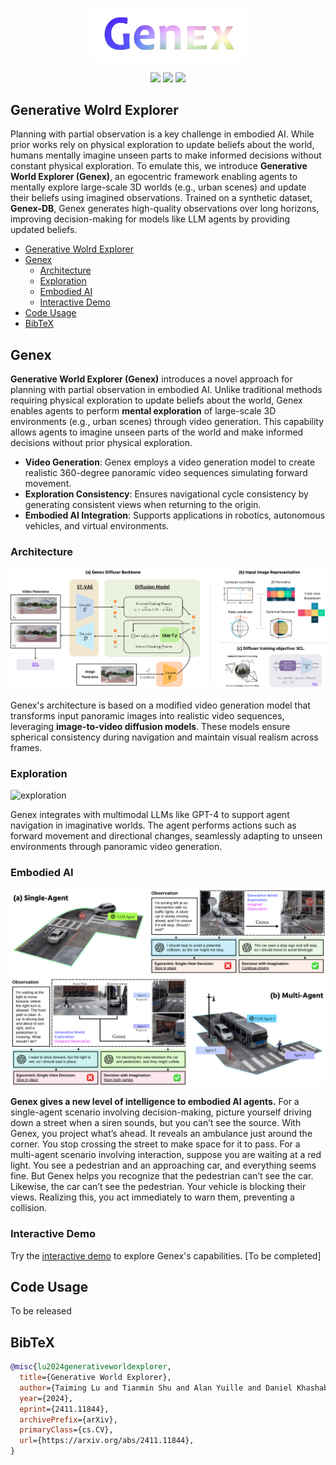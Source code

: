 <p align="center">
    <img src="./pics/icon.png" width="250"/>
</p>
<div align="center">
    <a href="https://generative-world-explorer.github.io"><img src="https://img.shields.io/badge/🌐 Website-Visit-orange"></a>
    <a href="https://arxiv.org/abs/2411.11844"><img src="https://img.shields.io/badge/arXiv-Abstract-red"></a>
    <a href="https://arxiv.org/pdf/2411.11844"><img src="https://img.shields.io/badge/arXiv-PDF-blue"></a>
</div>


## Generative Wolrd Explorer
Planning with partial observation is a key challenge in embodied AI. While prior works rely on physical exploration to update beliefs about the world, humans mentally imagine unseen parts to make informed decisions without constant physical exploration. To emulate this, we introduce **Generative World Explorer (Genex)**, an egocentric framework enabling agents to mentally explore large-scale 3D worlds (e.g., urban scenes) and update their beliefs using imagined observations. Trained on a synthetic dataset, **Genex-DB**, Genex generates high-quality observations over long horizons, improving decision-making for models like LLM agents by providing updated beliefs.






- [Generative Wolrd Explorer](#generative-wolrd-explorer)
- [Genex](#genex)
  - [Architecture](#architecture)
  - [Exploration](#exploration)
  - [Embodied AI](#embodied-ai)
  - [Interactive Demo](#interactive-demo)
- [Code Usage](#code-usage)
- [BibTeX](#bibtex)



## Genex

**Generative World Explorer (Genex)** introduces a novel approach for planning with partial observation in embodied AI. Unlike traditional methods requiring physical exploration to update beliefs about the world, Genex enables agents to perform **mental exploration** of large-scale 3D environments (e.g., urban scenes) through video generation. This capability allows agents to imagine unseen parts of the world and make informed decisions without prior physical exploration.



- **Video Generation**: Genex employs a video generation model to create realistic 360-degree panoramic video sequences simulating forward movement.
- **Exploration Consistency**: Ensures navigational cycle consistency by generating consistent views when returning to the origin.
- **Embodied AI Integration**: Supports applications in robotics, autonomous vehicles, and virtual environments.

### Architecture

![architecture](pics/architecture.png)

Genex's architecture is based on a modified video generation model that transforms input panoramic images into realistic video sequences, leveraging **image-to-video diffusion models**. These models ensure spherical consistency during navigation and maintain visual realism across frames.

### Exploration

![exploration](pics/exploration.png)

Genex integrates with multimodal LLMs like GPT-4 to support agent navigation in imaginative worlds. The agent performs actions such as forward movement and directional changes, seamlessly adapting to unseen environments through panoramic video generation.

### Embodied AI

![eqa](pics/EQA.png)

**Genex gives a new level of intelligence to embodied AI agents.**
For a single-agent scenario involving decision-making, picture yourself driving down a street when a siren
sounds, but you can’t see the source. With Genex, you project what’s ahead. It reveals an ambulance just
around the corner. You stop crossing the street to make space for it to pass.
For a multi-agent scenario involving interaction, suppose you are waiting at a red light. You see a
pedestrian and an approaching car, and everything seems fine. But Genex helps you recognize that the
pedestrian can’t see the car. Likewise, the car can’t see the pedestrian. Your vehicle is blocking their
views. Realizing this, you act immediately to warn them, preventing a collision.

### Interactive Demo

Try the [interactive demo](https://generative-world-explorer.github.io/#interactive_demo) to explore Genex's capabilities. [To be completed]


## Code Usage
To be released

## BibTeX

```bibtex
@misc{lu2024generativeworldexplorer,
  title={Generative World Explorer}, 
  author={Taiming Lu and Tianmin Shu and Alan Yuille and Daniel Khashabi and Jieneng Chen},
  year={2024},
  eprint={2411.11844},
  archivePrefix={arXiv},
  primaryClass={cs.CV},
  url={https://arxiv.org/abs/2411.11844}, 
}
